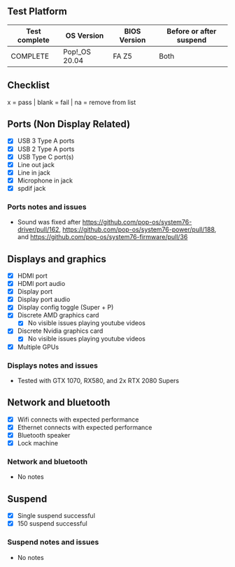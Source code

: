 ## Test Platform

| Test complete | OS Version    | BIOS Version | Before or after suspend |
| ------------- | ------------- | ------------ | ----------------------- |
| COMPLETE      | Pop!_OS 20.04 | FA Z5        | Both                    |

## Checklist
x = pass | blank = fail | na = remove from list

## Ports (Non Display Related)

- [x] USB 3 Type A ports
- [x] USB 2 Type A ports
- [x] USB Type C port(s)
- [x] Line out jack
- [x] Line in jack
- [x] Microphone in jack
- [x] spdif jack

### Ports notes and issues

- Sound was fixed after https://github.com/pop-os/system76-driver/pull/162, https://github.com/pop-os/system76-power/pull/188, and https://github.com/pop-os/system76-firmware/pull/36

## Displays and graphics

- [x] HDMI port
- [x] HDMI port audio
- [x] Display port
- [x] Display port audio
- [x] Display config toggle (Super + P)
- [x] Discrete AMD graphics card
  - [x] No visible issues playing youtube videos
- [x] Discrete Nvidia graphics card
  - [x] No visible issues playing youtube videos
- [x] Multiple GPUs

### Displays notes and issues

- Tested with GTX 1070, RX580, and 2x RTX 2080 Supers

## Network and bluetooth

- [x] Wifi connects with expected performance
- [x] Ethernet connects with expected performance
- [x] Bluetooth speaker
- [x] Lock machine

### Network and bluetooth

- No notes

## Suspend

- [x] Single suspend successful
- [x] 150 suspend successful

### Suspend notes and issues

- No notes

